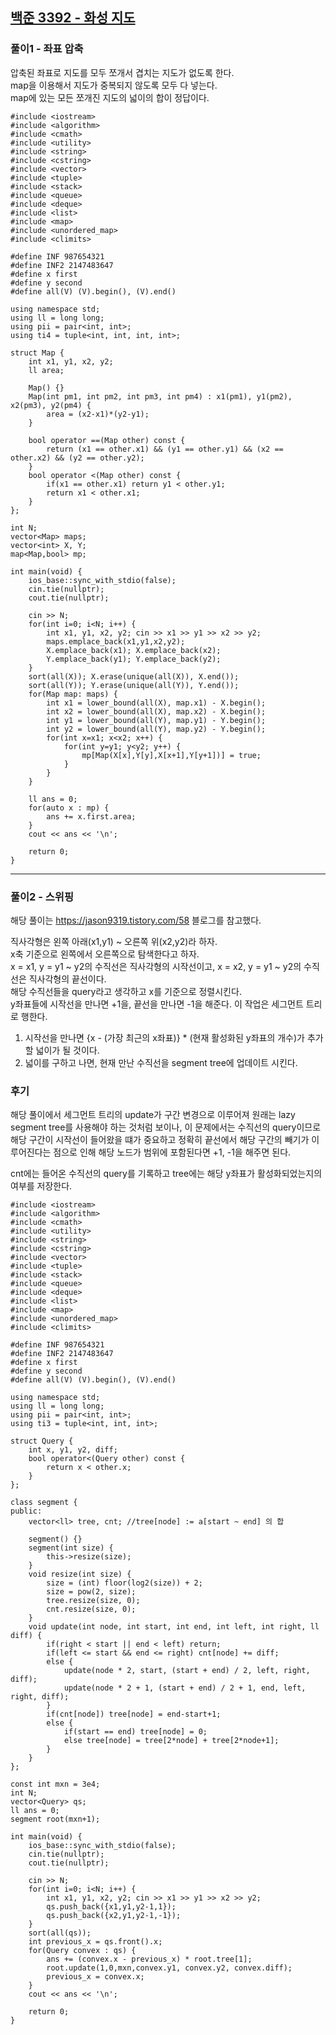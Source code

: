 ## [백준 3392 - 화성 지도](https://www.acmicpc.net/problem/3392)

### 풀이1 - 좌표 압축
압축된 좌표로 지도를 모두 쪼개서 겹치는 지도가 없도록 한다.  
map을 이용해서 지도가 중복되지 않도록 모두 다 넣는다.  
map에 있는 모든 쪼개진 지도의 넓이의 합이 정답이다.
```Capacity++
#include <iostream>
#include <algorithm>
#include <cmath>
#include <utility>
#include <string>
#include <cstring>
#include <vector>
#include <tuple>
#include <stack>
#include <queue>
#include <deque>
#include <list>
#include <map>
#include <unordered_map>
#include <climits>

#define INF 987654321
#define INF2 2147483647
#define x first
#define y second
#define all(V) (V).begin(), (V).end()

using namespace std;
using ll = long long;
using pii = pair<int, int>;
using ti4 = tuple<int, int, int, int>;

struct Map {
    int x1, y1, x2, y2;
    ll area;

    Map() {}
    Map(int pm1, int pm2, int pm3, int pm4) : x1(pm1), y1(pm2), x2(pm3), y2(pm4) {
        area = (x2-x1)*(y2-y1);
    }

    bool operator ==(Map other) const {
        return (x1 == other.x1) && (y1 == other.y1) && (x2 == other.x2) && (y2 == other.y2);
    }
    bool operator <(Map other) const {
        if(x1 == other.x1) return y1 < other.y1;
        return x1 < other.x1;
    }
};

int N;
vector<Map> maps;
vector<int> X, Y;
map<Map,bool> mp;

int main(void) {
    ios_base::sync_with_stdio(false);
    cin.tie(nullptr);
    cout.tie(nullptr);

    cin >> N;
    for(int i=0; i<N; i++) {
        int x1, y1, x2, y2; cin >> x1 >> y1 >> x2 >> y2;
        maps.emplace_back(x1,y1,x2,y2);
        X.emplace_back(x1); X.emplace_back(x2);
        Y.emplace_back(y1); Y.emplace_back(y2);
    }
    sort(all(X)); X.erase(unique(all(X)), X.end());
    sort(all(Y)); Y.erase(unique(all(Y)), Y.end());
    for(Map map: maps) {
        int x1 = lower_bound(all(X), map.x1) - X.begin();
        int x2 = lower_bound(all(X), map.x2) - X.begin();
        int y1 = lower_bound(all(Y), map.y1) - Y.begin();
        int y2 = lower_bound(all(Y), map.y2) - Y.begin();
        for(int x=x1; x<x2; x++) {
            for(int y=y1; y<y2; y++) {
                mp[Map(X[x],Y[y],X[x+1],Y[y+1])] = true;
            }
        }
    }

    ll ans = 0;
    for(auto x : mp) {
        ans += x.first.area;
    }
    cout << ans << '\n';

    return 0;
}
```

---
### 풀이2 - 스위핑
해당 풀이는 https://jason9319.tistory.com/58 블로그를 참고했다.  

직사각형은 왼쪽 아래(x1,y1) ~ 오른쪽 위(x2,y2)라 하자.  
x축 기준으로 왼쪽에서 오른쪽으로 탐색한다고 하자.   
x = x1, y = y1 ~ y2의 수직선은 직사각형의 시작선이고, x = x2, y = y1 ~ y2의 수직선은 직사각형의 끝선이다.  
해당 수직선들을 query라고 생각하고 x를 기준으로 정렬시킨다.  
y좌표들에 시작선을 만나면 +1을, 끝선을 만나면 -1을 해준다. 이 작업은 세그먼트 트리로 행한다.

1. 시작선을 만나면 {x - (가장 최근의 x좌표)} * (현재 활성화된 y좌표의 개수)가 추가할 넓이가 될 것이다.
2. 넓이를 구하고 나면, 현재 만난 수직선을 segment tree에 업데이트 시킨다.

### 후기
해당 풀이에서 세그먼트 트리의 update가 구간 변경으로 이루어져 원래는 lazy segment tree를 사용해야 하는 것처럼 보이나,
이 문제에서는 수직선의 query이므로 해당 구간이 시작선이 들어왔을 떄가 중요하고 정확히 끝선에서 해당 구간의 빼기가 이루어진다는 점으로 인해 
해당 노드가 범위에 포함된다면 +1, -1을 해주면 된다.  

cnt에는 들어온 수직선의 query를 기록하고 tree에는 해당 y좌표가 활성화되었는지의 여부를 저장한다.
```Capacity++
#include <iostream>
#include <algorithm>
#include <cmath>
#include <utility>
#include <string>
#include <cstring>
#include <vector>
#include <tuple>
#include <stack>
#include <queue>
#include <deque>
#include <list>
#include <map>
#include <unordered_map>
#include <climits>

#define INF 987654321
#define INF2 2147483647
#define x first
#define y second
#define all(V) (V).begin(), (V).end()

using namespace std;
using ll = long long;
using pii = pair<int, int>;
using ti3 = tuple<int, int, int>;

struct Query {
    int x, y1, y2, diff;
    bool operator<(Query other) const {
        return x < other.x;
    }
};

class segment {
public:
    vector<ll> tree, cnt; //tree[node] := a[start ~ end] 의 합

    segment() {}
    segment(int size) {
        this->resize(size);
    }
    void resize(int size) {
        size = (int) floor(log2(size)) + 2;
        size = pow(2, size);
        tree.resize(size, 0);
        cnt.resize(size, 0);
    }
    void update(int node, int start, int end, int left, int right, ll diff) {
        if(right < start || end < left) return;
        if(left <= start && end <= right) cnt[node] += diff;
        else {
            update(node * 2, start, (start + end) / 2, left, right, diff);
            update(node * 2 + 1, (start + end) / 2 + 1, end, left, right, diff);
        }
        if(cnt[node]) tree[node] = end-start+1;
        else {
            if(start == end) tree[node] = 0;
            else tree[node] = tree[2*node] + tree[2*node+1];
        }
    }
};

const int mxn = 3e4;
int N;
vector<Query> qs;
ll ans = 0;
segment root(mxn+1);

int main(void) {
    ios_base::sync_with_stdio(false);
    cin.tie(nullptr);
    cout.tie(nullptr);

    cin >> N;
    for(int i=0; i<N; i++) {
        int x1, y1, x2, y2; cin >> x1 >> y1 >> x2 >> y2;
        qs.push_back({x1,y1,y2-1,1});
        qs.push_back({x2,y1,y2-1,-1});
    }
    sort(all(qs));
    int previous_x = qs.front().x;
    for(Query convex : qs) {
        ans += (convex.x - previous_x) * root.tree[1];
        root.update(1,0,mxn,convex.y1, convex.y2, convex.diff);
        previous_x = convex.x;
    }
    cout << ans << '\n';

    return 0;
}
```